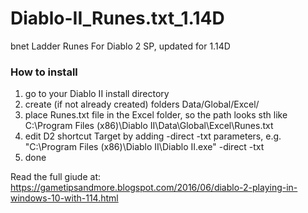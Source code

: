 # Diablo-II_Runes.txt_1.14D
bnet Ladder Runes For Diablo 2 SP, updated for 1.14D

### How to install
1. go to your Diablo II install directory
2. create (if not already created) folders Data/Global/Excel/
3. place Runes.txt file in the Excel folder, so the path looks sth like C:\Program Files (x86)\Diablo II\Data\Global\Excel\Runes.txt
4. edit D2 shortcut Target by adding -direct -txt parameters, e.g. "C:\Program Files (x86)\Diablo II\Diablo II.exe" -direct -txt
5. done

Read the full giude at:
https://gametipsandmore.blogspot.com/2016/06/diablo-2-playing-in-windows-10-with-114.html

